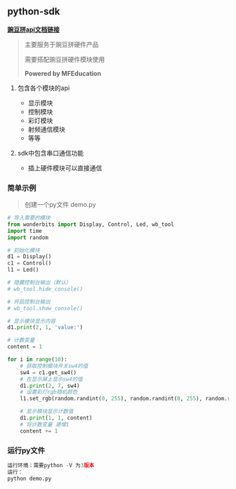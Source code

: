 ## python-sdk

**[豌豆拼api文档链接](http://doc.wonderbits.cn/)**

> 主要服务于豌豆拼硬件产品
>
> 需要搭配豌豆拼硬件模块使用
>
> **Powered by MFEducation**

1. 包含各个模块的api
    * 显示模块
    * 控制模块
    * 彩灯模块
    * 射频通信模块
    * 等等

2. sdk中包含串口通信功能
    * 插上硬件模块可以直接通信


### 简单示例
> 创建一个py文件 demo.py

```python
# 导入需要的模块
from wonderbits import Display, Control, Led, wb_tool
import time
import random

# 初始化模块
d1 = Display()
c1 = Control()
l1 = Led()

# 隐藏控制台输出（默认）
# wb_tool.hide_console()

# 开启控制台输出
# wb_tool.show_console()

# 显示模块显示内容
d1.print(2, 1, 'value:')

# 计数变量
content = 1

for i in range(10):
    # 获取控制模块开关sw4的值
    sw4 = c1.get_sw4()
    # 在显示屏上显示sw4的值
    d1.print(2, 7, sw4)
    # 设置彩灯rgb随机颜色
    l1.set_rgb(random.randint(0, 255), random.randint(0, 255), random.randint(0, 255))

    # 显示模块显示计数值 
    d1.print(1, 1, content)
    # 将计数变量 递增1
    content += 1

```

### 运行py文件
```python
运行环境：需要python -V 为3版本
运行：
python demo.py
```
